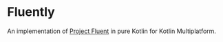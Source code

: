 # Fluently

An implementation of [Project Fluent](https://projectfluent.org/) in pure Kotlin for Kotlin Multiplatform.